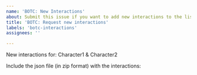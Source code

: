 ```yaml
---
name: 'BOTC: New Interactions'
about: Submit this issue if you want to add new interactions to the list
title: 'BOTC: Request new interactions'
labels: 'botc-interactions'
assignees: ''

---
```


New interactions for:
Character1 & Character2

Include the json file (in zip format) with the interactions:
